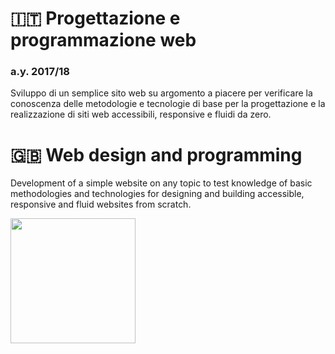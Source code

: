 # 🇮🇹 Progettazione e programmazione web
### a.y. 2017/18
Sviluppo di un semplice sito web su argomento a piacere per verificare la conoscenza delle metodologie e tecnologie di base per la progettazione e la realizzazione di siti web accessibili, responsive e fluidi da zero.

# 🇬🇧 Web design and programming
Development of a simple website on any topic to test knowledge of basic methodologies and technologies for designing and building accessible, responsive and fluid websites from scratch.

<img src="https://apre.it/wp-content/uploads/2021/01/logo_uni-pisa.png" width="200" />


